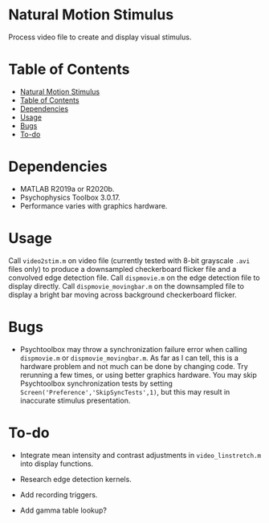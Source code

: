 # Natural Motion Stimulus

Process video file to create and display visual stimulus.

# Table of Contents
<!--ts-->
   * [Natural Motion Stimulus](#natural-motion-stimulus)
   * [Table of Contents](#table-of-contents)
   * [Dependencies](#dependencies)
   * [Usage](#usage)
   * [Bugs](#bugs)
   * [To-do](#to-do)

<!-- Added by: mofei, at: Wed Jan 27 15:50:55 CST 2021 -->

<!--te-->

# Dependencies

* MATLAB R2019a or R2020b.
* Psychophysics Toolbox 3.0.17.
* Performance varies with graphics hardware.

# Usage

Call `video2stim.m` on video file (currently tested with 8-bit grayscale `.avi` files only) to produce a downsampled checkerboard flicker file and a convolved edge detection file. Call `dispmovie.m` on the edge detection file to display directly. Call `dispmovie_movingbar.m` on the downsampled file to display a bright bar moving across background checkerboard flicker.

# Bugs

* Psychtoolbox may throw a synchronization failure error when calling `dispmovie.m` or `dispmovie_movingbar.m`. As far as I can tell, this is a hardware problem and not much can be done by changing code. Try rerunning a few times, or using better graphics hardware. You may skip Psychtoolbox synchronization tests by setting `Screen('Preference','SkipSyncTests',1)`, but this may result in inaccurate stimulus presentation.

# To-do

* Integrate mean intensity and contrast adjustments in `video_linstretch.m` into display functions.

* Research edge detection kernels.

* Add recording triggers.

* Add gamma table lookup?
